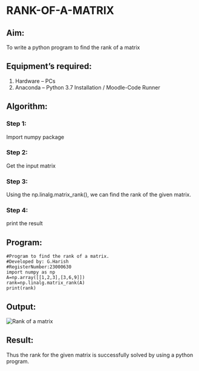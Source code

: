 # RANK-OF-A-MATRIX
## Aim:
To write a python program to find the rank of a matrix
## Equipment’s required:
1. 	Hardware – PCs
2. 	Anaconda – Python 3.7 Installation / Moodle-Code Runner
## Algorithm:
### Step 1:
Import numpy package 
### Step 2: 
Get the input matrix 
### Step 3: 
Using the np.linalg.matrix_rank(), we can find the rank of the given matrix.
### Step 4: 
print the result 
## Program:
```
#Program to find the rank of a matrix.
#Developed by: G.Harish
#RegisterNumber:23000630
import numpy as np
A=np.array([[1,2,3],[3,6,9]])
rank=np.linalg.matrix_rank(A)
print(rank)
```

## Output:
![Rank of a matrix](https://github.com/Harish2404lll/RANK-OF-A-MATRIX/assets/141472096/6dc2ee95-58fd-4e8b-889b-cca04d8b213a)

## Result:
Thus the rank for the given matrix is successfully solved by  using a python program.

